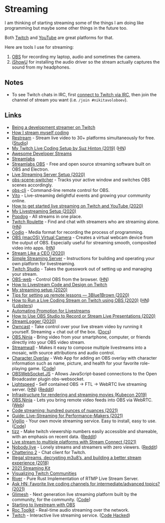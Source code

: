 # Streaming

I am thinking of starting streaming some of the things I am doing like programming but maybe some other things in the future too.

Both [Twitch](https://go.twitch.tv) and [YouTube](https://www.youtube.com/) are great platforms for that.

Here are tools I use for streaming:

1. [OBS](https://obsproject.com) for recording my laptop, audio and sometimes the camera.
2. [iShowU](https://shinywhitebox.com/ishowu) for installing the audio driver so the stream actually captures the sound from my headphones.

## Notes

- To see Twitch chats in IRC, first [connect to Twitch via IRC](https://help.twitch.tv/customer/portal/articles/1302780-twitch-irc), then join the channel of stream you want (i.e. `/join #nikitavoloboev`).

## Links

- [Being a development streamer on Twitch](https://bot.land/blog/2016/10/being-a-development-streamer-on-twitch/)
- [How I stream myself coding](http://bitemyapp.com/posts/2018-03-14-how-i-stream-coding.html)
- [Restream](https://restream.io/) - Stream live video to 30+ platforms simultaneously for free. ([Studio](https://studio.restream.io/))
- [My Twitch Live Coding Setup by Suz Hinton (2019)](https://medium.com/@suzhinton/my-twitch-live-coding-setup-b2516672fb21) ([HN](https://news.ycombinator.com/item?id=19241570))
- [Awesome Developer Streams](https://github.com/bnb/awesome-developer-streams)
- [Streamlabs](https://streamlabs.com/)
- [Streamlabs OBS](https://github.com/stream-labs/streamlabs-obs) - Free and open source streaming software built on OBS and Electron.
- [Live Streaming Server Setup (2020)](https://christine.website/blog/rtmp-server-setup-2020-01-11)
- [obs-scene-switcher](https://github.com/muesli/obs-scene-switcher) - Tracks your active window and switches OBS scenes accordingly.
- [obs-cli](https://github.com/muesli/obs-cli) - Command-line remote control for OBS.
- [Vito](https://vito.community/) - Live-streaming delightful events and growing your community online.
- [How to get started live streaming on Twitch and YouTube (2020)](https://mattstauffer.com/blog/how-to-get-started-live-streaming-on-twitch-and-youtube/)
- [My Livestreaming Setup (2020)](https://theworst.dev/my-livestreaming-setup/)
- [Popdog](https://popdog.com/) - All streams in one place.
- [Twitch Roulette](https://twitchroulette.net/) - Find and chat with streamers who are streaming alone. ([HN](https://news.ycombinator.com/item?id=23114103))
- [Codio](https://github.com/wix-incubator/codio) - Media format for recording the process of programming.
- [OBS (macOS) Virtual Camera](https://github.com/johnboiles/obs-mac-virtualcam) - Creates a virtual webcam device from the output of OBS. Especially useful for streaming smooth, composited video into apps. ([HN](https://news.ycombinator.com/item?id=23404485))
- [Stream Like a CEO (2020)](https://ma.tt/2020/05/ceo-video-streaming/)
- [Simple Streaming Server](https://github.com/videoDAC/simple-streaming-server) - Instructions for building and operating your own platform for livestreaming.
- [Twitch Studio](https://www.twitch.tv/broadcast/studio) - Takes the guesswork out of setting up and managing your stream.
- [OBS-web](https://github.com/Niek/obs-web) - Control OBS from the browser. ([HN](https://news.ycombinator.com/item?id=23573474))
- [How to Livestream Code and Design on Twitch](https://www.christopherbiscardi.com/how-to-livestream-code-and-design-on-twitch)
- [My streaming setup (2020)](https://beesbuzz.biz/articles/5442-My-streaming-setup)
- [Tips for setting up remote lessons — 3Blue1Brown (2020)](https://www.3blue1brown.com/blog/livestream-setup)
- [How to Run a Live Coding Stream on Twitch using OBS (2020)](https://jordanlewis.org/posts/twitch-live-coding/) ([HN](https://news.ycombinator.com/item?id=23834153)) ([Lobsters](https://lobste.rs/s/rwuhtj/how_run_live_coding_stream_on_twitch_using))
- [Automating Promotion for Livestreams](https://theworst.dev/automating-stream-promotion/)
- [How to Use OBS Studio to Record or Stream Live Presentations (2020)](https://eheidi.dev/_to/20200510_how-to-use-obs-studio-to-record-or-stream-live-presentations-474j)
- [StreamLogger (2020)](https://duan.ca/2020/06/13/stream-logger/)
- [Owncast](https://github.com/owncast/owncast) - Take control over your live stream video by running it yourself. Streaming + chat out of the box. ([Docs](https://owncast.online/))
- [OBS.Ninja](https://obs.ninja/) - Bring video from your smartphone, computer, or friends directly into your OBS video stream.
- [Streamwall](https://github.com/streamwall/streamwall) - Makes it easy to compose multiple livestreams into a mosaic, with source attributions and audio control.
- [Character Overlay](https://character-overlay.n1ru4l.cloud/) - Web App for adding an OBS overlay with character information such as name, picture, and health for your favorite role-playing game. ([Code](https://github.com/n1ru4l/obs-character-info))
- [OBSWebSocket.JS](https://github.com/haganbmj/obs-websocket-js) - Allows JavaScript-based connections to the Open Broadcaster plugin obs-websocket.
- [Lightspeed](https://github.com/GRVYDEV/Project-Lightspeed) - Self contained OBS -> FTL -> WebRTC live streaming server. ([HN](https://news.ycombinator.com/item?id=25627673)) ([Reddit](https://www.reddit.com/r/golang/comments/kq02da/project_lightspeed_a_selfcontained_subsecond_open/))
- [Infrastructure for rendering and streaming movies (Kubecon 2019)](https://www.youtube.com/watch?v=VtedIghTPzI)
- [OBS.Ninja](https://github.com/steveseguin/obsninja) - Lets you bring remote video feeds into OBS via WebRTC. ([Web](https://obs.ninja/))
- [Code streaming: hundred ounces of nuances (2021)](https://solovyov.net/blog/2021/streaming/)
- [Guide: Live-Streaming for Performance-Makers (2021)](https://jackp.svbtle.com/live-streaming-for-performance-makers)
- [Vigilio](https://vigilio.tugcan.net/) - Your own movie streaming service. Easy to install, easy to use. ([Code](https://github.com/tugcanolgun/vigilio))
- [tizz](https://tizz.io/) - Make twitch viewership numbers easily accessible and shareable, with an emphasis on recent data. ([Reddit](https://www.reddit.com/r/reactjs/comments/mk3w8k/tizz_twitch_viewership_metrics_fe_api_built_with/))
- [Live stream to multiple platforms with Stream Connect (2021)](https://blog.cloudflare.com/restream-with-stream-connect/)
- [Nobody.live](https://nobody.live/) - Lonely streams and streamers with zero viewers. ([Reddit](https://www.reddit.com/r/InternetIsBeautiful/comments/mpv2o4/nobodylive_website_for_finding_twitch_streamers/))
- [Chatterino 2](https://github.com/Chatterino/chatterino2) - Chat client for Twitch.
- [Illegal streams, decrypting m3u8’s, and building a better stream experience (2018)](https://blog.jonlu.ca/posts/illegal-streams)
- [2021 Streaming Kit](https://ma.tt/2021/05/2021-streaming-kit/)
- [Visualizing Twitch Communities](https://github.com/KiranGershenfeld/VisualizingTwitchCommunities)
- [River](https://github.com/nintha/river) - Pure Rust Implementation of RTMP Live Stream Server.
- [Ask HN: Favorite live coding channels for intermediate/advanced topics? (2021)](https://news.ycombinator.com/item?id=27635613)
- [Glimesh](https://glimesh.tv/) - Next generation live streaming platform built by the community, for the community. ([Code](https://github.com/Glimesh/glimesh.tv))
- [Starting to livestream with OBS](https://ryanharris.dev/posts/going-live-with-obs/)
- [Roc Toolkit](https://github.com/roc-streaming/roc-toolkit) - Real-time audio streaming over the network.
- [Twitch](https://www.twitch.tv/) - Interactive live streaming service. ([Code Hacked](https://news.ycombinator.com/item?id=28774910))
